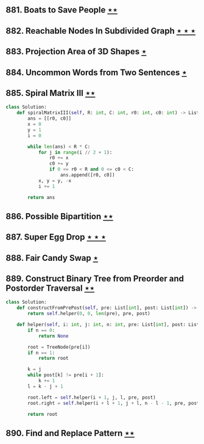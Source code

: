 ## 881. Boats to Save People [$\star\star$](https://leetcode.com/problems/boats-to-save-people)

## 882. Reachable Nodes In Subdivided Graph [$\star\star\star$](https://leetcode.com/problems/reachable-nodes-in-subdivided-graph)

## 883. Projection Area of 3D Shapes [$\star$](https://leetcode.com/problems/projection-area-of-3d-shapes)

## 884. Uncommon Words from Two Sentences [$\star$](https://leetcode.com/problems/uncommon-words-from-two-sentences)

## 885. Spiral Matrix III [$\star\star$](https://leetcode.com/problems/spiral-matrix-iii)

```python
class Solution:
    def spiralMatrixIII(self, R: int, C: int, r0: int, c0: int) -> List[List[int]]:
        ans = [[r0, c0]]
        x = 0
        y = 1
        i = 0

        while len(ans) < R * C:
            for j in range(i // 2 + 1):
                r0 += x
                c0 += y
                if 0 <= r0 < R and 0 <= c0 < C:
                    ans.append([r0, c0])
            x, y = y, -x
            i += 1

        return ans
```

## 886. Possible Bipartition [$\star\star$](https://leetcode.com/problems/possible-bipartition)

## 887. Super Egg Drop [$\star\star\star$](https://leetcode.com/problems/super-egg-drop)

## 888. Fair Candy Swap [$\star$](https://leetcode.com/problems/fair-candy-swap)

## 889. Construct Binary Tree from Preorder and Postorder Traversal [$\star\star$](https://leetcode.com/problems/construct-binary-tree-from-preorder-and-postorder-traversal)

```python
class Solution:
    def constructFromPrePost(self, pre: List[int], post: List[int]) -> TreeNode:
        return self.helper(0, 0, len(pre), pre, post)

    def helper(self, i: int, j: int, n: int, pre: List[int], post: List[int]) -> TreeNode:
        if n == 0:
            return None

        root = TreeNode(pre[i])
        if n == 1:
            return root

        k = j
        while post[k] != pre[i + 1]:
            k += 1
        l = k - j + 1

        root.left = self.helper(i + 1, j, l, pre, post)
        root.right = self.helper(i + l + 1, j + l, n - l - 1, pre, post)

        return root
```

## 890. Find and Replace Pattern [$\star\star$](https://leetcode.com/problems/find-and-replace-pattern)
